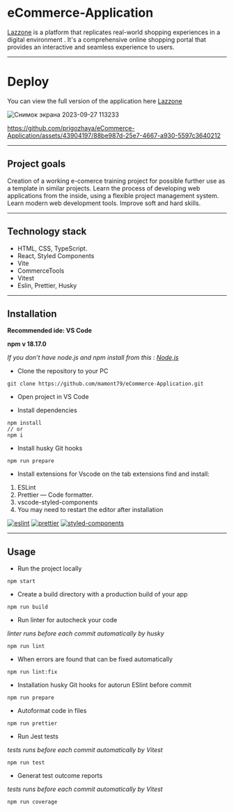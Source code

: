 # eCommerce-Application

[Lazzone](https://lazzone-ecommerce.netlify.app/) is a platform that replicates real-world shopping experiences in a digital environment . It's a comprehensive online shopping portal that provides an interactive and seamless experience to users. 

----

# Deploy
You can view the full version of the application here
[Lazzone](https://lazzone-ecommerce.netlify.app/) 

![Снимок экрана 2023-09-27 113233](https://github.com/mamont79/eCommerce-Application/assets/43904197/55218832-acaa-464b-ac8f-616fea434305)



https://github.com/prigozhaya/eCommerce-Application/assets/43904197/88be987d-25e7-4667-a930-5597c3640212



----
## Project goals

Creation of a working e-comerce training project for possible further use as a template in similar projects. Learn the process of developing web applications from the inside, using a flexible project management system. Learn modern web development tools. Improve soft and hard skills.

----

## Technology stack

* HTML, CSS, TypeScript.
* React, Styled Components 
* Vite 
* CommerceTools
* Vitest
* Eslin, Prettier, Husky

----

## Installation
**Recommended ide: VS Code**

**npm v 18.17.0**

*If you don’t have node.js and npm install from this : [Node.js](https://nodejs.org/en/download)*


* Clone the repository to your PC 
```
git clone https://github.com/mamont79/eCommerce-Application.git
```
* Open project in VS Code

* Install dependencies
```
npm install 
// or
npm i
```

* Install husky Git hooks
```
npm run prepare
```

* Install extensions for Vscode 
  on the tab extensions find and install:
1.	ESLint
2.	Prettier — Code formatter. 
3.	vscode-styled-components
4.	You may need to restart the editor after installation

[![eslint](https://github.com/prigozhaya/eCommerce-Application/assets/43904197/a22dee3b-813d-48ca-a650-9feb497dd47f)](https://eslint.org/)
[![prettier](https://github.com/prigozhaya/eCommerce-Application/assets/43904197/11c9f7b0-719c-476d-875d-baa009fe0e79)](https://prettier.io/)
[![styled-components](https://github.com/prigozhaya/eCommerce-Application/assets/43904197/ad3082e8-2cf5-468a-a650-90665689e5fd)](https://styled-components.com/)

----

## Usage
* Run the project locally
```
npm start
```

* Create a build directory with a production build of your app
```
npm run build
```

* Run linter for autocheck your code
  
*linter runs before each commit automatically by husky*
```
npm run lint
```

* When errors are found that can be fixed automatically
```
npm run lint:fix
```

* Installation  husky Git hooks for autorun ESlint before commit
```
npm run prepare
```

* Autoformat  code in files
```
npm run prettier
```

* Run Jest tests
  
*tests runs before each commit automatically by Vitest*
```
npm run test
```

* Generat test outcome reports
  
 *tests runs before each commit automatically by Vitest*
```
npm run coverage
```

